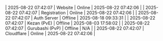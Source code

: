| 2025-08-22 07:42:07 | Website | Online | 2025-08-22 07:42:06 |
| 2025-08-22 07:42:07 | Registration | Online | 2025-08-22 07:42:06 |
| 2025-08-22 07:42:07 | Auth Server | Offline | 2025-08-18 09:33:31 |
| 2025-08-22 07:42:07 | Kezan (PvE) | Offline | 2025-08-03 17:58:02 |
| 2025-08-22 07:42:07 | Gurubashi (PvP) | Offline | N/A |
| 2025-08-22 07:42:07 | Cloudflare | Online | 2025-08-22 07:42:06 |
